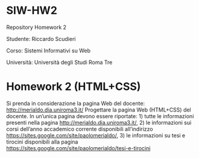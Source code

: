 # SIW-HW2
Repository Homework 2 


Studente: Riccardo Scudieri


Corso: Sistemi Informativi su Web


Università: Università degli Studi Roma Tre

# Homework 2 (HTML+CSS)
Si prenda in considerazione la pagina Web del docente: http://merialdo.dia.uniroma3.it/
Progettare la pagina Web (HTML+CSS) del docente. In un’unica pagina devono essere riportate: 1) tutte le informazioni presenti nella pagina http://merialdo.dia.uniroma3.it/, 2) le informazioni sui corsi dell’anno accademico corrente disponibili all’indirizzo https://sites.google.com/site/paolomerialdo/, 3) le informazioni su tesi e tirocini disponibili alla pagina https://sites.google.com/site/paolomerialdo/tesi-e-tirocini
